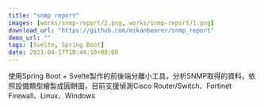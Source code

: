 ```yaml
---
title: "snmp report"
images: [works/snmp-report/2.png, works/snmp-report/1.png]
download_url: "https://github.com/mikanbearer/snmp_report"
demo_url: ""
tags: [Svelte, Spring Boot]
date: 2021-04-17T10:44:10+08:00
---
```

使用Spring Boot + Svelte製作的前後端分離小工具，分析SNMP取得的資料，依照設備類型繪製成圓餅圖，目前支援偵測Cisco Router/Switch、Fortinet Firewall、Linux、Windows